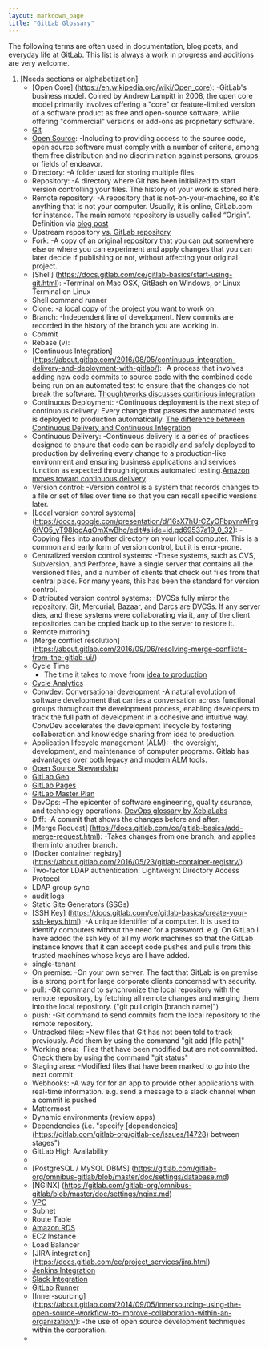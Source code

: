 ```yaml
---
layout: markdown_page
title: "GitLab Glossary"
---
```


The following terms are often used in documentation, blog posts, and everyday life at GitLab. This list is always a work in progress and additions are very welcome.

1. [Needs sections or alphabetization]
    * [Open Core] (https://en.wikipedia.org/wiki/Open_core): 
        -GitLab's business model. Coined by Andrew Lampitt in 2008, the open core model primarily involves offering a "core" or feature-limited version of a software product as free and open-source software, while offering "commercial" versions or add-ons as proprietary software.
    * [Git](https://git-scm.com/about)
    * [Open Source](https://opensource.org/docs/osd): 
        -Including to providing access to the source code, open source software must comply with a number of criteria, among them free distribution and no discrimination against persons,  groups, or fields of endeavor.
    * Directory: 
        -A folder used for storing multiple files. 
    * Repository: 
        -A directory where Git has been initialized to start version controlling your files. The history of your work is stored here. 
    * Remote repository: 
        -A repository that is not-on-your-machine, so it's anything that is not your computer. Usually, it is online, GitLab.com for instance. The main remote repository is usually called “Origin”. Definition via [blog post](https://about.gitlab.com/2015/05/18/simple-words-for-a-gitlab-newbie/)
    * Upstream repository [vs. GitLab repository](https://news.ycombinator.com/item?id=12487112)
    * Fork: 
        -A copy of an original repository that you can put somewhere else or where you can experiment and apply changes that you can later decide if publishing or not, without affecting your original project.
    * [Shell] (https://docs.gitlab.com/ce/gitlab-basics/start-using-git.html): 
        -Terminal on Mac OSX, GitBash on Windows, or Linux Terminal on Linux
    * Shell command runner
    * Clone: 
        -a local copy of the project you want to work on. 
    * Branch: 
        -Independent line of development. New commits are recorded in the history of the branch you are working in. 
    * Commit
    * Rebase (v): 
    * [Continuous Integration] (https://about.gitlab.com/2016/08/05/continuous-integration-delivery-and-deployment-with-gitlab/): 
        -A process that involves adding new code commits to source code with the combined code being run on an automated test to ensure that the changes do not break the software. [Thoughtworks discusses continious integration](https://www.thoughtworks.com/continuous-integration)
    * Continuous Deployment: 
        -Continuous deployment is the next step of continuous delivery: Every change that passes the automated tests is deployed to production automatically. [The difference between Continuous Delivery and Continuous Integration](https://www.youtube.com/watch?v=igwFj8PPSnw)
    * Continuous Delivery: 
        -Continuous delivery is a series of practices designed to ensure that code can be rapidly and safely deployed to production by delivering every change to a production-like environment and ensuring business applications and services function as expected through rigorous automated testing.[Amazon moves toward continuous delivery](https://www.youtube.com/watch?v=esEFaY0FDKc)
    * Version control: 
        -Version control is a system that records changes to a file or set of files over time so that you can recall specific versions later.
    * [Local version control systems] (https://docs.google.com/presentation/d/16sX7hUrCZyOFbpvnrAFrg6tVO5_yT98IgdAqOmXwBho/edit#slide=id.gd69537a19_0_32): 
        -Copying files into another directory on your local computer. This is a common and early form of version control, but it is error-prone.
    * Centralized version control systems: 
        -These systems, such as CVS, Subversion, and Perforce, have a single server that contains all the versioned files, and a number of clients that check out files from that central place. For many years, this has been the standard for version control.
    * Distributed version control systems: 
        -DVCSs fully mirror the repository. Git, Mercurial, Bazaar, and Darcs are DVCSs. If any server dies, and these systems were collaborating via it, any of the client repositories can be copied back up to the server to restore it.
    * Remote mirroring
    * [Merge conflict resolution] (https://about.gitlab.com/2016/09/06/resolving-merge-conflicts-from-the-gitlab-ui/)
    * Cycle Time
        - The time it takes to move from [idea to production](https://about.gitlab.com/2016/08/05/continuous-integration-delivery-and-deployment-with-gitlab/#from-idea-to-production-with-gitlab)
    * [Cycle Analytics](https://gitlab.com/gitlab-org/gitlab-ce/issues/22458)
    * Convdev: [Conversational development](https://about.gitlab.com/2016/09/14/gitlab-live-event-recap/)
        -A natural evolution of software development that carries a conversation across functional groups throughout the development process, enabling developers to track the full path of development in a cohesive and intuitive way. ConvDev accelerates the development lifecycle by fostering collaboration and knowledge sharing from idea to production.
    * Application lifecycle management (ALM): 
        -the oversight, development, and maintenance of computer programs. Gitlab has [advantages](https://docs.google.com/presentation/d/1vCU-NbZWz8NTNK8Vu3y4zGMAHb5DpC8PE5mHtw1PWfI/edit#slide=id.g72f2e4906_2_288) over both legacy and modern ALM tools. 
    * [Open Source Stewardship](https://about.gitlab.com/2016/01/11/being-a-good-open-source-steward/)
    * [GitLab Geo](https://docs.gitlab.com/ee/gitlab-geo/README.html)
    * [GitLab Pages](https://pages.gitlab.io/?_ga=1.99536669.2048946469.1469722633)
    * [GitLab Master Plan](https://about.gitlab.com/2016/09/13/gitlab-master-plan/)
    * DevOps: 
        -The epicenter of software engineering, quality ssurance, and technology operations. [DevOps glossary by XebiaLabs](https://xebialabs.com/glossary/)
    * Diff: 
        -A commit that shows the changes before and after. 
    * [Merge Request] (https://docs.gitlab.com/ce/gitlab-basics/add-merge-request.html): 
        -Takes changes from one branch, and applies them into another branch.
    * [Docker container registry] (https://about.gitlab.com/2016/05/23/gitlab-container-registry/)
    * Two-factor LDAP authentication: Lightweight Directory Access Protocol
    * LDAP group sync 
    * audit logs
    * Static Site Generators (SSGs)
    * [SSH Key] (https://docs.gitlab.com/ce/gitlab-basics/create-your-ssh-keys.html): 
        -A unique identifier of a computer. It is used to identify computers without the need for a password. e.g. On GitLab I have added the ssh key of all my work machines so that the GitLab instance knows that it can accept code pushes and pulls from this trusted machines whose keys are I have added.
    * single-tenant 
    * On premise: 
        -On your own server. The fact that GitLab is on premise is a strong point for large corporate clients concerned with security. 
    * pull: 
        -Git command to synchronize the local repository with the remote repository, by fetching all remote changes and merging them into the local repository. ("git pull origin [branch name]")
    * push: 
        -Git command to send commits from the local repository to the remote repository. 
    * Untracked files: 
        -New files that Git has not been told to track previously. Add them by using the command "git add [file path]"
    * Working area: 
        -Files that have been modified but are not committed. Check them by using the command "git status"
    * Staging area: 
        -Modified files that have been marked to go into the next commit.
    * Webhooks: 
        -A way for for an app to provide other applications with real-time information. e.g. send a message to a slack channel when a commit is pushed
    * Mattermost
    * Dynamic environments (review apps)
    * Dependencies (i.e. "specify [dependencies] (https://gitlab.com/gitlab-org/gitlab-ce/issues/14728) between stages")
    * GitLab High Availability
    * 
    * [PostgreSQL / MySQL DBMS] (https://gitlab.com/gitlab-org/omnibus-gitlab/blob/master/doc/settings/database.md)
    * [NGINX] (https://gitlab.com/gitlab-org/omnibus-gitlab/blob/master/doc/settings/nginx.md)
    * [VPC](https://university.gitlab.com/high-availability/aws/)
    * Subnet
    * Route Table
    * [Amazon RDS](http://docs.aws.amazon.com/AmazonRDS/latest/UserGuide/CHAP_Storage.html)
    * EC2 Instance
    * Load Balancer
    * [JIRA integration] (https://docs.gitlab.com/ee/project_services/jira.html)
    * [Jenkins Integration](https://docs.gitlab.com/ee/integration/jenkins.html)
    * [Slack Integration](https://gitlab.com/gitlab-org/gitlab-ce/blob/master/doc/project_services/slack.md)
    * [GitLab Runner](https://gitlab.com/gitlab-org/gitlab-ci-multi-runner)
    * [Inner-sourcing] (https://about.gitlab.com/2014/09/05/innersourcing-using-the-open-source-workflow-to-improve-collaboration-within-an-organization/): 
        -the use of open source development techniques within the corporation. 
    * 


    

